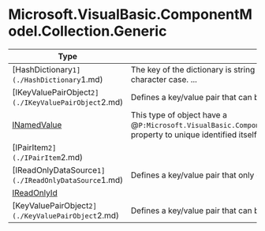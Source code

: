 ﻿
# Microsoft.VisualBasic.ComponentModel.Collection.Generic

|Type|Summary|
|----|-------|
|[HashDictionary`1](./HashDictionary`1.md)|The key of the dictionary is string value and the keys is not sensitive to the character case. ...|
|[IKeyValuePairObject`2](./IKeyValuePairObject`2.md)|Defines a key/value pair that can be set or retrieved.|
|[INamedValue](./INamedValue.md)|This type of object have a @``P:Microsoft.VisualBasic.ComponentModel.Collection.Generic.INamedValue.Key`` property to unique identified itself in a collection.|
|[IPairItem`2](./IPairItem`2.md)||
|[IReadOnlyDataSource`1](./IReadOnlyDataSource`1.md)|Defines a key/value pair that only can be retrieved.|
|[IReadOnlyId](./IReadOnlyId.md)||
|[KeyValuePairObject`2](./KeyValuePairObject`2.md)|Defines a key/value pair that can be set or retrieved.|

